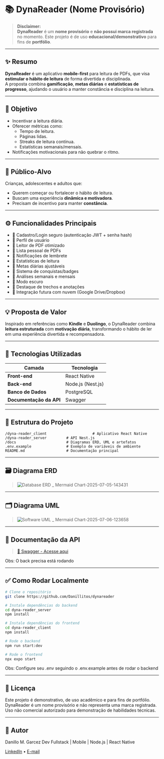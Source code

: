 # 📚 DynaReader (Nome Provisório)

> **Disclaimer:**  
> **DynaReader** é um **nome provisório** e **não possui marca registrada** no momento. Este projeto é de uso **educacional/demonstrativo** para fins de **portfólio**.

---

## ✨ Resumo

**DynaReader** é um aplicativo **mobile-first** para leitura de PDFs, que visa **estimular o hábito de leitura** de forma divertida e disciplinada.  
A proposta combina **gamificação**, **metas diárias** e **estatísticas de progresso**, ajudando o usuário a manter constância e disciplina na leitura.

---

## 🎯 Objetivo

- Incentivar a leitura diária.
- Oferecer métricas como:
  - Tempo de leitura.
  - Páginas lidas.
  - Streaks de leitura contínua.
  - Estatísticas semanais/mensais.
- Notificações motivacionais para não quebrar o ritmo.

---

## 👥 Público-Alvo

Crianças, adolescentes e adultos que:
- Querem começar ou fortalecer o hábito de leitura.
- Buscam uma experiência **dinâmica e motivadora**.
- Precisam de incentivo para manter **constância**.

---

## ⚙️ Funcionalidades Principais

- 📌 Cadastro/Login seguro (autenticação JWT + senha hash)
- 📌 Perfil de usuário
- 📌 Leitor de PDF otimizado
- 📌 Lista pessoal de PDFs
- 📌 Notificações de lembrete
- 📌 Estatísticas de leitura
- 📌 Metas diárias ajustáveis
- 📌 Sistema de conquistas/badges
- 📌 Análises semanais e mensais
- 📌 Modo escuro
- 📌 Destaque de trechos e anotações
- 📌 Integração futura com nuvem (Google Drive/Dropbox)

---

## 💡 Proposta de Valor

Inspirado em referências como **Kindle** e **Duolingo**, o DynaReader combina **leitura estruturada** com **motivação diária**, transformando o hábito de ler em uma experiência divertida e recompensadora.

---

## 🧩 Tecnologias Utilizadas

| Camada      | Tecnologia |
|-------------|-------------|
| **Front-end** | React Native |
| **Back-end**  | Node.js (Nest.js) |
| **Banco de Dados** | PostgreSQL |
| **Documentação da API** | Swagger |

---

## 📂 Estrutura do Projeto

```plaintext
/dyna-reader_client                     # Aplicativo React Native
/dyna-reader_server         # API Nest.js
/docs                       # Diagramas ERD, UML e artefatos
.env.example                # Exemplo de variáveis de ambiente
README.md                   # Documentação principal
```

---

## 🗃️ Diagrama ERD

> ![Database ERD _ Mermaid Chart-2025-07-05-143431](https://github.com/user-attachments/assets/6489415c-d5f8-4286-a3ea-01e751a4be0b)


---

## 🗂️ Diagrama UML

> ![Software UML _ Mermaid Chart-2025-07-06-123658](https://github.com/user-attachments/assets/8fc2ff3b-e12d-417e-9f03-50dc773cac5e)


---

## 🔗 Documentação da API

> [🚀 Swagger - Acesse aqui](http://localhost:3000/api)

Obs: O back precisa está rodando

---

## ✅ Como Rodar Localmente

```bash
# Clone o repositório
git clone https://github.com/Danillitos/dynareader

# Instale dependências do backend
cd dyna-reader_server
npm install

# Instale dependências do frontend
cd dyna-reader_client
npm install

# Rode o backend
npm run start:dev

# Rode o frontend
npx expo start

```
Obs: Configure seu .env seguindo o .env.example antes de rodar o backend

---

## 📜 Licença
Este projeto é demonstrativo, de uso acadêmico e para fins de portfólio.
DynaReader é um nome provisório e não representa uma marca registrada.
Uso não comercial autorizado para demonstração de habilidades técnicas.

---

## 🚀 Autor
Danillo M. Garcez
Dev Fullstack | Mobile | Node.js | React Native

[LinkedIn](www.linkedin.com/in/danillo-matos-garcez-6b4a082aa) • [E-mail](danillo.garcez@live.com)
